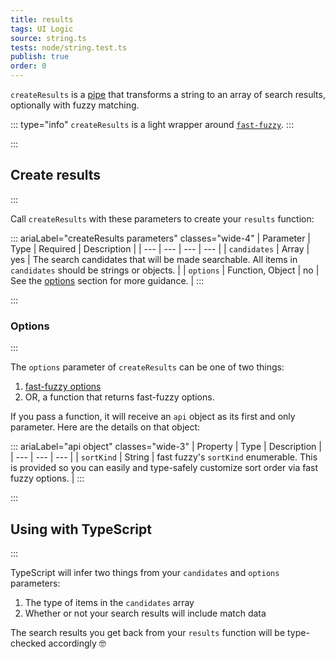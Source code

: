 ```yaml
---
title: results
tags: UI Logic
source: string.ts
tests: node/string.test.ts
publish: true
order: 0
---
```


`createResults` is a [pipe](/docs/logic/pipes-overview) that transforms a string to an array of search results, optionally with fuzzy matching.

::: type="info"
`createResults` is a light wrapper around [`fast-fuzzy`](https://github.com/EthanRutherford/fast-fuzzy).
:::


:::
## Create results
:::

Call `createResults` with these parameters to create your `results` function:

::: ariaLabel="createResults parameters" classes="wide-4"
| Parameter | Type | Required | Description |
| --- | --- | --- | --- |
| `candidates` | Array | yes | The search candidates that will be made searchable. All items in `candidates` should be strings or objects. |
| `options` | Function, Object | no | See the [options](#options) section for more guidance. |
:::

:::
### Options
:::

The `options` parameter of `createResults` can be one of two things:
1. [fast-fuzzy options](https://github.com/EthanRutherford/fast-fuzzy#options)
2. OR, a function that returns fast-fuzzy options.

If you pass a function, it will receive an `api` object as its first and only parameter. Here are the details on that object:

::: ariaLabel="api object" classes="wide-3"
| Property | Type | Description |
| --- | --- | --- |
| `sortKind` | String | fast fuzzy's `sortKind` enumerable. This is provided so you can easily and type-safely customize sort order via fast fuzzy options. |
:::


:::
## Using with TypeScript
:::

TypeScript will infer two things from your `candidates` and `options` parameters:
1. The type of items in the `candidates` array
2. Whether or not your search results will include match data

The search results you get back from your `results` function will be type-checked accordingly 🤓

